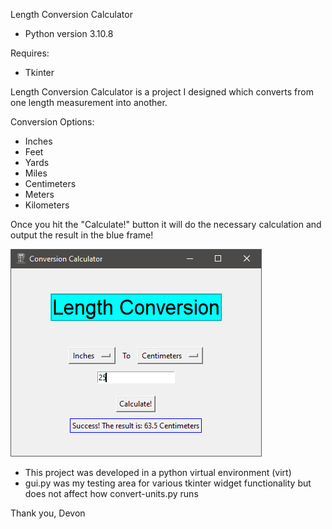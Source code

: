 Length Conversion Calculator

* Python version 3.10.8

Requires:

* Tkinter

Length Conversion Calculator is a project I designed which converts from one length measurement into another.

Conversion Options:

- Inches
- Feet
- Yards
- Miles
- Centimeters
- Meters
- Kilometers

Once you hit the "Calculate!" button it will do the necessary calculation and output the result in the blue frame!

![screencap of calculator](calculator-preview.png?raw=true)

* This project was developed in a python virtual environment (virt)
* gui.py was my testing area for various tkinter widget functionality but does not affect how convert-units.py runs

Thank you, Devon